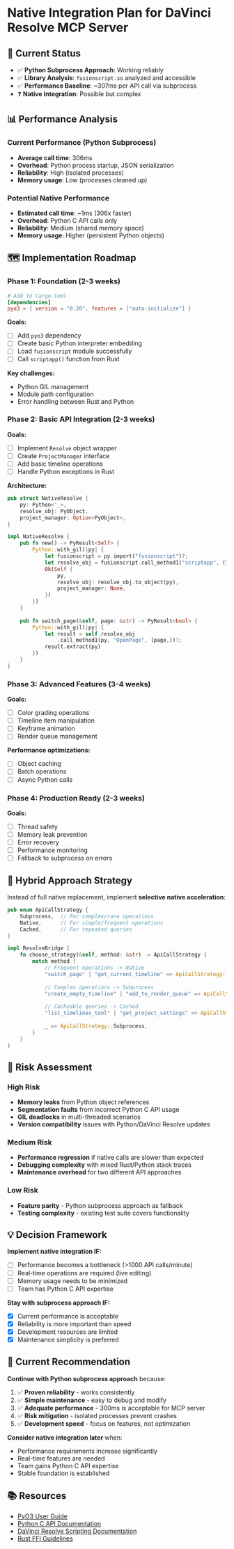 # Native Integration Plan for DaVinci Resolve MCP Server

## 🎯 Current Status

- ✅ **Python Subprocess Approach**: Working reliably
- ✅ **Library Analysis**: `fusionscript.so` analyzed and accessible
- ✅ **Performance Baseline**: ~307ms per API call via subprocess
- ❓ **Native Integration**: Possible but complex

## 📊 Performance Analysis

### Current Performance (Python Subprocess)
- **Average call time**: 306ms
- **Overhead**: Python process startup, JSON serialization
- **Reliability**: High (isolated processes)
- **Memory usage**: Low (processes cleaned up)

### Potential Native Performance
- **Estimated call time**: ~1ms (306x faster)
- **Overhead**: Python C API calls only
- **Reliability**: Medium (shared memory space)
- **Memory usage**: Higher (persistent Python objects)

## 🗺️ Implementation Roadmap

### Phase 1: Foundation (2-3 weeks)
```toml
# Add to Cargo.toml
[dependencies]
pyo3 = { version = "0.20", features = ["auto-initialize"] }
```

**Goals:**
- [ ] Add `pyo3` dependency
- [ ] Create basic Python interpreter embedding
- [ ] Load `fusionscript` module successfully
- [ ] Call `scriptapp()` function from Rust

**Key challenges:**
- Python GIL management
- Module path configuration
- Error handling between Rust and Python

### Phase 2: Basic API Integration (2-3 weeks)

**Goals:**
- [ ] Implement `Resolve` object wrapper
- [ ] Create `ProjectManager` interface
- [ ] Add basic timeline operations
- [ ] Handle Python exceptions in Rust

**Architecture:**
```rust
pub struct NativeResolve {
    py: Python<'_>,
    resolve_obj: PyObject,
    project_manager: Option<PyObject>,
}

impl NativeResolve {
    pub fn new() -> PyResult<Self> {
        Python::with_gil(|py| {
            let fusionscript = py.import("fusionscript")?;
            let resolve_obj = fusionscript.call_method1("scriptapp", ("Resolve",))?;
            Ok(Self {
                py,
                resolve_obj: resolve_obj.to_object(py),
                project_manager: None,
            })
        })
    }
    
    pub fn switch_page(&self, page: &str) -> PyResult<bool> {
        Python::with_gil(|py| {
            let result = self.resolve_obj
                .call_method1(py, "OpenPage", (page,))?;
            result.extract(py)
        })
    }
}
```

### Phase 3: Advanced Features (3-4 weeks)

**Goals:**
- [ ] Color grading operations
- [ ] Timeline item manipulation
- [ ] Keyframe animation
- [ ] Render queue management

**Performance optimizations:**
- [ ] Object caching
- [ ] Batch operations
- [ ] Async Python calls

### Phase 4: Production Ready (2-3 weeks)

**Goals:**
- [ ] Thread safety
- [ ] Memory leak prevention
- [ ] Error recovery
- [ ] Performance monitoring
- [ ] Fallback to subprocess on errors

## 🔧 Hybrid Approach Strategy

Instead of full native replacement, implement **selective native acceleration**:

```rust
pub enum ApiCallStrategy {
    Subprocess,  // For complex/rare operations
    Native,      // For simple/frequent operations
    Cached,      // For repeated queries
}

impl ResolveBridge {
    fn choose_strategy(&self, method: &str) -> ApiCallStrategy {
        match method {
            // Frequent operations -> Native
            "switch_page" | "get_current_timeline" => ApiCallStrategy::Native,
            
            // Complex operations -> Subprocess
            "create_empty_timeline" | "add_to_render_queue" => ApiCallStrategy::Subprocess,
            
            // Cacheable queries -> Cached
            "list_timelines_tool" | "get_project_settings" => ApiCallStrategy::Cached,
            
            _ => ApiCallStrategy::Subprocess,
        }
    }
}
```

## 🚨 Risk Assessment

### High Risk
- **Memory leaks** from Python object references
- **Segmentation faults** from incorrect Python C API usage
- **GIL deadlocks** in multi-threaded scenarios
- **Version compatibility** issues with Python/DaVinci Resolve updates

### Medium Risk
- **Performance regression** if native calls are slower than expected
- **Debugging complexity** with mixed Rust/Python stack traces
- **Maintenance overhead** for two different API approaches

### Low Risk
- **Feature parity** - Python subprocess approach as fallback
- **Testing complexity** - existing test suite covers functionality

## 💡 Decision Framework

**Implement native integration IF:**
- [ ] Performance becomes a bottleneck (>1000 API calls/minute)
- [ ] Real-time operations are required (live editing)
- [ ] Memory usage needs to be minimized
- [ ] Team has Python C API expertise

**Stay with subprocess approach IF:**
- [x] Current performance is acceptable
- [x] Reliability is more important than speed
- [x] Development resources are limited
- [x] Maintenance simplicity is preferred

## 🎯 Current Recommendation

**Continue with Python subprocess approach** because:

1. ✅ **Proven reliability** - works consistently
2. ✅ **Simple maintenance** - easy to debug and modify
3. ✅ **Adequate performance** - 300ms is acceptable for MCP server
4. ✅ **Risk mitigation** - isolated processes prevent crashes
5. ✅ **Development speed** - focus on features, not optimization

**Consider native integration later** when:
- Performance requirements increase significantly
- Real-time features are needed
- Team gains Python C API expertise
- Stable foundation is established

## 📚 Resources

- [PyO3 User Guide](https://pyo3.rs/)
- [Python C API Documentation](https://docs.python.org/3/c-api/)
- [DaVinci Resolve Scripting Documentation](https://documents.blackmagicdesign.com/DaVinciResolve/20241106-c9b5b1/DaVinci_Resolve_API_Developer_Documentation.pdf)
- [Rust FFI Guidelines](https://doc.rust-lang.org/nomicon/ffi.html) 
